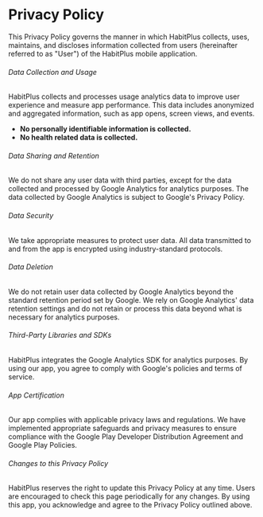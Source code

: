 # Privacy Policy

This Privacy Policy governs the manner in which HabitPlus collects, uses, maintains, and discloses information collected from users (hereinafter referred to as "User") of the HabitPlus mobile application.

###### Data Collection and Usage

HabitPlus collects and processes usage analytics data to improve user experience and measure app performance. This data includes anonymized and aggregated information, such as app opens, screen views, and events. 
* **No personally identifiable information is collected.** 
* **No health related data is collected.**

###### Data Sharing and Retention

We do not share any user data with third parties, except for the data collected and processed by Google Analytics for analytics purposes. The data collected by Google Analytics is subject to Google's Privacy Policy.

###### Data Security

We take appropriate measures to protect user data. All data transmitted to and from the app is encrypted using industry-standard protocols.

###### Data Deletion

We do not retain user data collected by Google Analytics beyond the standard retention period set by Google. We rely on Google Analytics' data retention settings and do not retain or process this data beyond what is necessary for analytics purposes.

###### Third-Party Libraries and SDKs

HabitPlus integrates the Google Analytics SDK for analytics purposes. By using our app, you agree to comply with Google's policies and terms of service.

###### App Certification

Our app complies with applicable privacy laws and regulations. We have implemented appropriate safeguards and privacy measures to ensure compliance with the Google Play Developer Distribution Agreement and Google Play Policies.

###### Changes to this Privacy Policy

HabitPlus reserves the right to update this Privacy Policy at any time. Users are encouraged to check this page periodically for any changes. By using this app, you acknowledge and agree to the Privacy Policy outlined above.